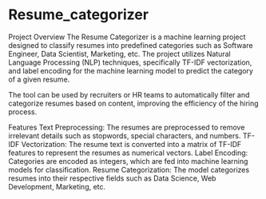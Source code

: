 # Resume_categorizer

Project Overview
The Resume Categorizer is a machine learning project designed to classify resumes into predefined categories such as Software Engineer, Data Scientist, Marketing, etc. The project utilizes Natural Language Processing (NLP) techniques, specifically TF-IDF vectorization, and label encoding for the machine learning model to predict the category of a given resume.

The tool can be used by recruiters or HR teams to automatically filter and categorize resumes based on content, improving the efficiency of the hiring process.

Features
Text Preprocessing: The resumes are preprocessed to remove irrelevant details such as stopwords, special characters, and numbers.
TF-IDF Vectorization: The resume text is converted into a matrix of TF-IDF features to represent the resumes as numerical vectors.
Label Encoding: Categories are encoded as integers, which are fed into machine learning models for classification.
Resume Categorization: The model categorizes resumes into their respective fields such as Data Science, Web Development, Marketing, etc.
